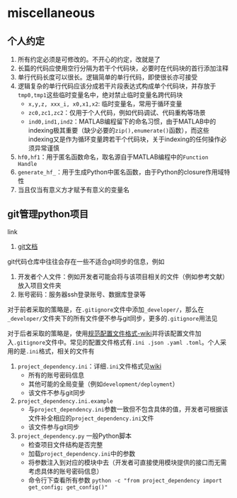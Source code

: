 # miscellaneous

## 个人约定

1. 所有约定必须是可修改的。不开心的约定，改就是了
2. 长篇的代码应使用空行分隔为若干个代码块，必要时在代码块的首行添加注释
3. 单行代码长度可以很长。逻辑简单的单行代码，即使很长亦可接受
4. 逻辑复杂的单行代码应该分成若干片段表达式构成单个代码块，并存放于`tmp0,tmp1`这些临时变量名中，绝对禁止临时变量名跨代码块
   * `x,y,z, xxx_i, x0,x1,x2`: 临时变量名，常用于循环变量
   * `zc0,zc1,zc2`：仅用于个人代码，例如代码调试、代码重构等场景
   * `ind0,ind1,ind2`：MATLAB编程留下的命名习惯，由于MATLAB中的indexing极其重要（缺少必要的`zip(),enumerate()`函数），而这些indexing又是作为循环变量跨若干个代码块，关于indexing的任何操作必须异常谨慎
5. `hf0,hf1`：用于匿名函数命名，取名源自于MATLAB编程中的`Function Handle`
6. `generate_hf_`：用于生成Python中匿名函数，由于Python的closure作用域特性
7. 当且仅当有意义方才赋予有意义的变量名

## git管理python项目

link

1. [git文档](https://git-scm.com/docs/gitignore)

git代码仓库中往往会存在一些不适合git同步的信息，例如

1. 开发者个人文件：例如开发者可能会将与该项目相关的文件（例如参考文献）放入项目文件夹
2. 账号密码：服务器ssh登录账号、数据库登录等

对于前者采取的策略是，在`.gitignore`文件中添加`_developer/`，那么在`_developer/`文件夹下的所有文件便不参与git同步，更多的`.gitignore`用法见

对于后者采取的策略是，使用[规范配置文件格式-wiki](https://zh.wikipedia.org/wiki/配置文件)并将该配置文件加入`.gitignore`文件中。常见的配置文件格式有`.ini .json .yaml .toml`。个人采用的是`.ini`格式，相关的文件有

1. `project_dependency.ini`：详细`.ini`文件格式见[wiki](https://en.wikipedia.org/wiki/INI_file)
   * 所有的账号密码信息
   * 其他可能的全局变量（例如`development/deployment`）
   * 该文件不参与git同步
2. `project_dependency.ini.example`
   * 与`project_dependency.ini`参数一致但不包含具体的值，开发者可根据该文件补全相应的`project_dependency.ini`文件
   * 该文件参与git同步
3. `project_dependency.py` 一般Python脚本
   * 检查项目文件结构是否完整
   * 加载`project_dependency.ini`中的参数
   * 将参数注入到对应的模块中去（开发者可直接使用模块提供的接口而无需考虑具体的账号密码信息）
   * 命令行下查看所有参数 `python -c "from project_dependency import get_config; get_config()"`

